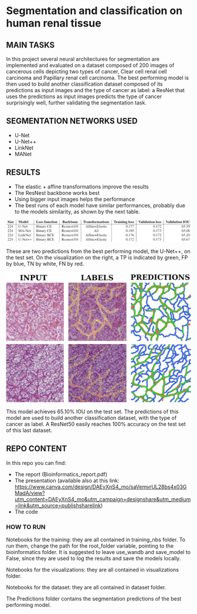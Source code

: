 # Segmentation and classification on human renal tissue

## MAIN TASKS

In this project several neural architectures for segmentation are implemented and evaluated on a dataset composed of 200 images of cancerous cells depicting two types of cancer,  Clear cell renal cell carcinoma and Papillary renal cell carcinoma.
The best performing model is then used to build another classification dataset composed of its predictions as input images and the type of cancer as label: a ResNet that uses the predictions as input images predicts the type of cancer surprisingly well, further validating the segmentation task.

## SEGMENTATION NETWORKS USED

- U-Net
- U-Net++
- LinkNet
- MANet

## RESULTS

- The elastic + affine transformations improve the results
- The ResNest backbone works best
- Using bigger input images helps the performance
- The best runs of each model have similar performances, probably due to the models similarity, as shown by the next table.



![alt text](https://github.com/emafasce/bioinformatics/blob/main/visualizations/results.png)


These are two predictions from the best performing model, the U-Net++, on the test set.
On the visualization on the right, a TP is indicated by green, FP by blue, TN by white, FN by red.


![alt text](https://github.com/emafasce/bioinformatics/blob/main/visualizations/bioinformatics.jpg)

This model achieves 65.10% IOU on the test set. The predictions of this model are used to build another classification dataset, with the type of cancer as label.  A ResNet50 easily reaches 100% accuracy on the test set of this last dataset.


## REPO CONTENT

In this repo you can find:
- The report (Bioinformatics_report.pdf)
- The presentation (available also at this link: https://www.canva.com/design/DAEyXnS4_mo/saVemvrUL28bs4x03GMadA/view?utm_content=DAEyXnS4_mo&utm_campaign=designshare&utm_medium=link&utm_source=publishsharelink)
- The code

### HOW TO RUN

Notebooks for the training: they are all contained in training_nbs folder. To run them, change the path for the root_folder variable, pointing to the bioinformatics folder.
It is suggested to leave use_wandb and save_model to False, since they are used to log the results and save the models locally.

Notebooks for the visualizations: they are all contained in visualizations folder.

Notebooks for the dataset: they are all contained in dataset folder.

The Predictions folder contains the segmentation predictions of the best performing model.
